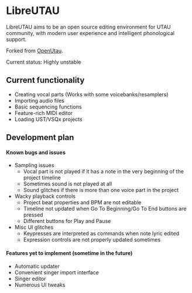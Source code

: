 # LibreUTAU

LibreUTAU aims to be an open source editing environment for UTAU community,
with modern user experience and intelligent phonological support.

Forked from [OpenUtau](https://github.com/stakira/OpenUtau).

Current status: Highly unstable

## Current functionality

* Creating vocal parts (Works with some voicebanks/resamplers)
* Importing audio files
* Basic sequencing functions
* Feature-rich MIDI editor
* Loading UST/VSQx projects

## Development plan
#### Known bugs and issues
* Sampling issues
    * Vocal part is not played if it has a note in the very beginning of the project timeline
    * Sometimes sound is not played at all
    * Sound glitches if there is more than one voice part in the project
* Wacky playback controls
    * Project beat properties and BPM are not editable
    * Timeline not updated when Go To Beginning/Go To End buttons are pressed
    * Different buttons for Play and Pause
* Misc UI glitches
    * Keypresses are interpreted as commands when note lyric edited
    * Expression controls are not properly updated sometimes
    
#### Features yet to implement (sometime in the future)
* Automatic updater
* Convenient singer import interface
* Singer editor
* Numerous UI tweaks
   